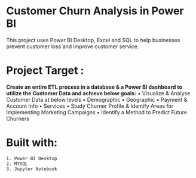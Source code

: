 # Customer Churn Analysis in Power BI
This project uses Power BI Desktop, Excel and SQL to help businesses prevent customer loss and improve customer service.
# Project Target :
**Create an entire ETL process in a database & a Power BI dashboard to utilize the Customer Data and achieve below goals:**
    • Visualize & Analyse Customer Data at below levels
    • Demographic
    • Geographic
    • Payment & Account Info
    • Services
    • Study Churner Profile & Identify Areas for Implementing Marketing Campaigns
    • Identify a Method to Predict Future Churners

# Built with:
    1. Power BI Desktop
    2. MYSQL
    3. Jupyter Notebook

